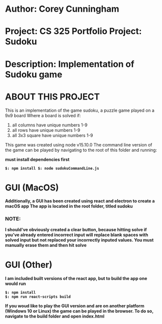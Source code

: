 # Author: Corey Cunningham
# Project: CS 325 Portfolio Project: Sudoku 
# Description: Implementation of Sudoku game


# ABOUT THIS PROJECT 

This is an implementation of the game sudoku, a puzzle game played on a 9x9 board
Where a board is solved if:
1. all columns have unique numbers 1-9
2. all rows have unique numbers 1-9
3. all 3x3 square have unique numbers 1-9 

This game was created using node v15.10.0
The command line version of the game can be played by navigating to the root of this folder and running:

<strong>must install dependencies first<strong>

``
$: npm install
$: node sudokuCommandLine.js 
``


# GUI (MacOS)
Additionally, a GUI has been created using react and electron to create a macOS app
The app is located in the root folder, titled sudoku 

### NOTE:

I should've obviously created a clear button, because hitting solve if you've already entered incorrect input will replace blank spaces with solved input but not replaced your incorrectly inputed values. You must manually erase them and then hit solve 


# GUI (Other)
I am included built versions of the react app, but to build the app one would run 

```
$: npm install 
$: npm run react-scripts build 
```

If you woud like to play the GUI version and are on another platform (Windows 10 or Linux) the game can be played in the browser. To do so, navigate to the build folder and open index.html 


